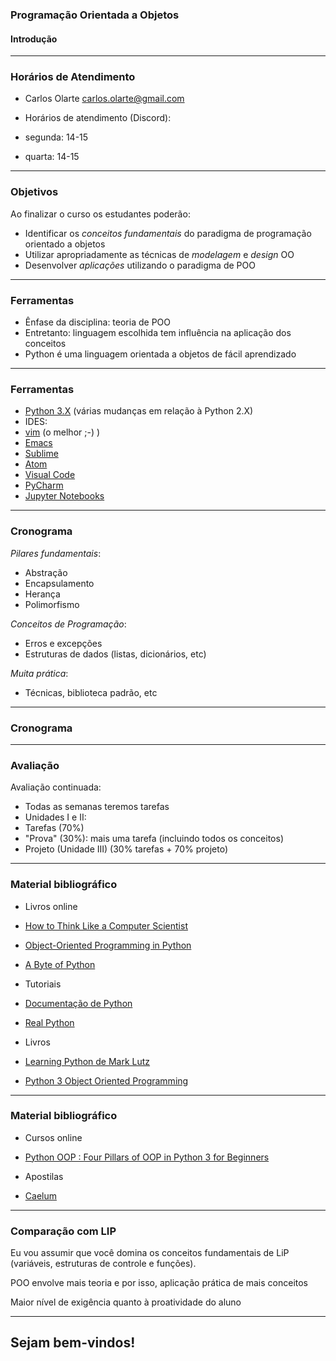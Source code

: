 ### Programação Orientada a Objetos
#### Introdução

--- 

### Horários de Atendimento

-  Carlos Olarte <carlos.olarte@gmail.com>

- Horários de atendimento (Discord):
 - segunda: 14-15
 - quarta:  14-15
---

### Objetivos

Ao finalizar o curso os estudantes poderão:
 - Identificar os _conceitos fundamentais_ do paradigma de programação orientado a objetos
 - Utilizar apropriadamente as técnicas de _modelagem_ e _design_ OO
 - Desenvolver _aplicações_ utilizando o paradigma de POO

---

### Ferramentas

 - Ênfase da disciplina: teoria de POO
 - Entretanto: linguagem escolhida tem influência na aplicação dos conceitos
 - Python é uma linguagem orientada a objetos de fácil aprendizado

---

### Ferramentas

 - [Python 3.X](https://python.org/) (várias mudanças em relação à Python 2.X)
 - IDES:  
  - [vim](https://www.vim.org/) (o melhor ;-) )
  - [Emacs](https://www.gnu.org/software/emacs/)
  - [Sublime](https://www.sublimetext.com/)
  - [Atom](https://atom.io/) 
  - [Visual Code](https://code.visualstudio.com/)
  - [PyCharm](https://www.jetbrains.com/pt-br/pycharm)
 - [Jupyter Notebooks](https://jupyter.org/)

---

### Cronograma

_Pilares fundamentais_:

 - Abstração
 - Encapsulamento
 - Herança
 - Polimorfismo

_Conceitos de Programação_:
 - Erros e excepções 
 - Estruturas de dados (listas, dicionários, etc)

_Muita prática_:
 - Técnicas, biblioteca padrão, etc

---

### Cronograma

--- 

### Avaliação

Avaliação continuada:
 - Todas as semanas teremos tarefas
 - Unidades I e II:
  - Tarefas (70%)
  - "Prova" (30%):  mais uma tarefa (incluindo todos os conceitos)
 - Projeto (Unidade III) (30% tarefas + 70% projeto)

--- 

### Material bibliográfico

- Livros online

 - [How to Think Like a Computer Scientist](http://openbookproject.net/thinkcs/python/english3e/)
 - [Object-Oriented Programming in Python](https://python-textbok.readthedocs.io/en/1.0/)
 - [A Byte of Python](https://python.swaroopch.com/)

- Tutoriais
 - [Documentação de Python](https://www.python.org/doc/)
 - [Real Python](https://realpython.com/)

- Livros
 - [Learning Python de Mark Lutz](https://www.amazon.com.br/dp/B00DDZPC9S/ref=dp-kindle-redirect?_encoding=UTF8&btkr=1)
 - [Python 3 Object Oriented Programming](https://www.amazon.com.br/dp/B005O9OFWQ/ref=dp-kindle-redirect?_encoding=UTF8&btkr=1)

--- 

### Material bibliográfico

- Cursos online
 - [Python OOP : Four Pillars of OOP in Python 3 for Beginners](https://www.udemy.com/course/python-oops-beginners/)

- Apostilas
 - [Caelum](https://www.caelum.com.br/apostila/apostila-python-orientacao-a-objetos.pdf)
 
---

### Comparação com LIP

Eu vou assumir que você domina os conceitos fundamentais de LiP (variáveis, estruturas de controle e funções).

POO envolve mais teoria e por isso, aplicação prática de mais conceitos

Maior nível de exigência quanto à proatividade do aluno

---

## Sejam bem-vindos!
